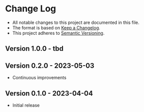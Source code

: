 # Change Log

- All notable changes to this project are documented in this file.
- The format is based on [Keep a Changelog](http://keepachangelog.com/).
- This project adheres to [Semantic Versioning](http://semver.org/).

## Version 1.0.0 - tbd

## Version 0.2.0 - 2023-05-03

- Continuous improvements

## Version 0.1.0 - 2023-04-04

- Initial release
